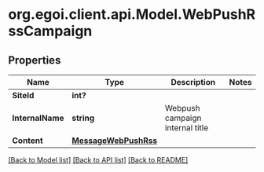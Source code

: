 # org.egoi.client.api.Model.WebPushRssCampaign
## Properties

Name | Type | Description | Notes
------------ | ------------- | ------------- | -------------
**SiteId** | **int?** |  | 
**InternalName** | **string** | Webpush campaign internal title | 
**Content** | [**MessageWebPushRss**](MessageWebPushRss.md) |  | 

[[Back to Model list]](../README.md#documentation-for-models) [[Back to API list]](../README.md#documentation-for-api-endpoints) [[Back to README]](../README.md)

